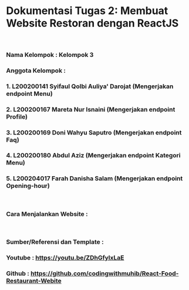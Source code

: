 # Dokumentasi Tugas 2: Membuat Website Restoran dengan ReactJS

<br>

### Nama Kelompok : Kelompok 3

### Anggota Kelompok :

### 1. L200200141 Syifaul Qolbi Auliya' Darojat (Mengerjakan endpoint Menu)

### 2. L200200167 Mareta Nur Isnaini (Mengerjakan endpoint Profile)

### 3. L200200169 Doni Wahyu Saputro (Mengerjakan endpoint Faq)

### 4. L200200180 Abdul Aziz (Mengerjakan endpoint Kategori Menu)

### 5. L200204017 Farah Danisha Salam (Mengerjakan endpoint Opening-hour)

<br>

### Cara Menjalankan Website :

<br>

### Sumber/Referensi dan Template :

### Youtube : https://youtu.be/ZDhGfylxLaE

### Github : https://github.com/codingwithmuhib/React-Food-Restaurant-Webite

<br>
